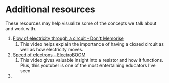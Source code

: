 # Additional resources
These resources may help visualize some of the concepts we talk about and work with.

1. [Flow of electricity through a circuit - Don't Memorise](https://www.youtube.com/watch?v=nzmoGca5rXc)
   1. This video helps explain the importance of having a closed circuit as well as how electricity moves. 
2. [Speed of electrons - ElectroBOOM](https://www.youtube.com/watch?v=IOb3-JZPY0Y)
   1. This video gives valuable insight into a resistor and how it functions. Plus, this youtuber is one of the most entertaining educators I've seen
4. 
